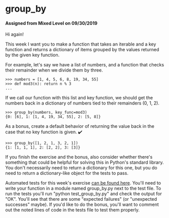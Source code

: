 # group_by
#### Assigned from Mixed Level on 09/30/2019
Hi again!

This week I want you to make a function that takes an iterable and a key function and returns a dictionary of items grouped by the values returned by the given key function.

For example, let's say we have a list of numbers, and a function that checks their remainder when we divide them by three.
```
>>> numbers = [1, 4, 5, 6, 8, 19, 34, 55]
>>> def mod3(n): return n % 3
...
```
If we call our function with this list and key function, we should get the numbers back in a dictionary of numbers tied to their remainders (0, 1, 2).
```
>>> group_by(numbers, key_func=mod3)
{0: [6], 1: [1, 4, 19, 34, 55], 2: [5, 8]}
```
As a bonus, create a default behavior of returning the value back in the case that no key function is given. ✔️
```
>>> group_by([1, 2, 1, 3, 2, 1])
{1: [1, 1, 1], 2: [2, 2], 3: [3]}
```
If you finish the exercise and the bonus, also consider whether there's something that could be helpful for solving this in Python's standard library. You don't necessarily need to return a dictionary for this one, but you do need to return a dictionary-like object for the tests to pass.

Automated tests for this week's exercise [can be found here](https://www.pythonmorsels.com/exercises/b8520efdf5b3442799f5b4a8a399c32d/tests/). You'll need to write your function in a module named group_by.py next to the test file. To run the tests you'll run "python test_group_by.py" and check the output for "OK". You'll see that there are some "expected failures" (or "unexpected successes" maybe). If you'd like to do the bonus, you'll want to comment out the noted lines of code in the tests file to test them properly.
